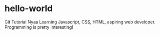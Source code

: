 # hello-world
Git Tutorial Nyaa
Learning Javascript, CSS, HTML, aspiring web developer.
Programming is pretty interesting!
